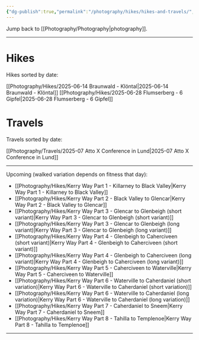 ```yaml
---
{"dg-publish":true,"permalink":"/photography/hikes/hikes-and-travels/","hide":"true","updated":"2025-07-13T20:13:17.748+02:00"}
---
```


Jump back to [[Photography/Photography\|photography]]. 

---
# Hikes
Hikes sorted by date:

[[Photography/Hikes/2025-06-14 Braunwald - Klöntal\|2025-06-14 Braunwald - Klöntal]]
[[Photography/Hikes/2025-06-28 Flumserberg - 6 Gipfel\|2025-06-28 Flumserberg - 6 Gipfel]]

# Travels

Travels sorted by date:

[[Photography/Travels/2025-07 Atto X Conference in Lund\|2025-07 Atto X Conference in Lund]]

---
Upcoming (walked variation depends on fitness that day): 
- [[Photography/Hikes/Kerry Way Part 1 - Killarney to Black Valley\|Kerry Way Part 1 - Killarney to Black Valley]]
- [[Photography/Hikes/Kerry Way Part 2 - Black Valley to Glencar\|Kerry Way Part 2 - Black Valley to Glencar]]
- [[Photography/Hikes/Kerry Way Part 3 - Glencar to Glenbeigh (short variant)\|Kerry Way Part 3 - Glencar to Glenbeigh (short variant)]]
- [[Photography/Hikes/Kerry Way Part 3 - Glencar to Glenbeigh (long variant)\|Kerry Way Part 3 - Glencar to Glenbeigh (long variant)]]
- [[Photography/Hikes/Kerry Way Part 4 - Glenbeigh to Caherciveen (short variant)\|Kerry Way Part 4 - Glenbeigh to Caherciveen (short variant)]]
- [[Photography/Hikes/Kerry Way Part 4 - Glenbeigh to Caherciveen (long variant)\|Kerry Way Part 4 - Glenbeigh to Caherciveen (long variant)]]
- [[Photography/Hikes/Kerry Way Part 5 - Caherciveen to Waterville\|Kerry Way Part 5 - Caherciveen to Waterville]]
- [[Photography/Hikes/Kerry Way Part 6 - Waterville to Caherdaniel (short variation)\|Kerry Way Part 6 - Waterville to Caherdaniel (short variation)]]
- [[Photography/Hikes/Kerry Way Part 6 - Waterville to Caherdaniel (long variation)\|Kerry Way Part 6 - Waterville to Caherdaniel (long variation)]]
- [[Photography/Hikes/Kerry Way Part 7 - Caherdaniel to Sneem\|Kerry Way Part 7 - Caherdaniel to Sneem]]
- [[Photography/Hikes/Kerry Way Part 8 - Tahilla to Templenoe\|Kerry Way Part 8 - Tahilla to Templenoe]]

---